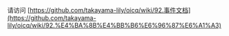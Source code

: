 请访问 [https://github.com/takayama-lily/oicq/wiki/92.事件文档](https://github.com/takayama-lily/oicq/wiki/92.%E4%BA%8B%E4%BB%B6%E6%96%87%E6%A1%A3)